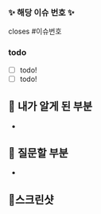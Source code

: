 <!-- 제목양식을 지켜주세요! [Feat/#{이슈번호}] {제목~~} -->
<!-- PR 작성 후 우측에 Development에서 이슈 찾아서 연동하면 merge될때 이슈도 close됩니다 -->
<!-- Reviewer, Assignees, Label 붙이기 --> 

### ✨ 해당 이슈 번호 ✨
<!-- #{본인 이슈 번호} 치면 알아서 이슈 게시판 링크 걸려요 -->
closes #이슈번호

### todo 
<!-- 본인이 한 업무를 체크리스트로 작성해주세요 -->
- [ ] todo!
- [ ] todo!

## 📌 내가 알게 된 부분
<!-- 새롭게 알게 된 부분을 적자 (기록하면서 개발하기!) -->
- 

## 📌 질문할 부분 
-

## 📌스크린샷
<!-- 스크린샷은 필수로 업로드해주세요 (스크린샷/영상/노션 링크 무관) -->
